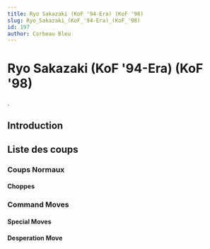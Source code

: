 ```yaml
---
title: Ryo Sakazaki (KoF '94-Era) (KoF '98)
slug: Ryo_Sakazaki_(KoF_'94-Era)_(KoF_'98)
id: 197
author: Corbeau Bleu
---
```


# Ryo Sakazaki (KoF '94-Era) (KoF '98)

.

## Introduction

## Liste des coups

### Coups Normaux

#### Choppes

### Command Moves

#### Special Moves

#### Desperation Move
